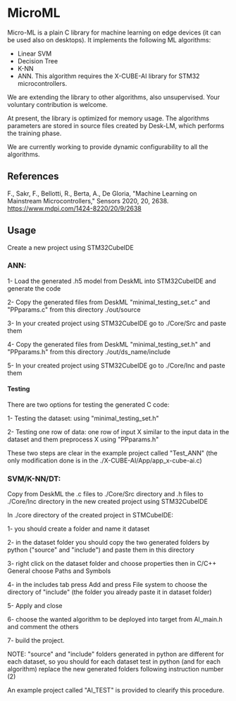 # MicroML

Micro-ML is a plain C library for machine learning on edge devices (it can be used also on desktops). It implements the following ML algorithms:
- Linear SVM
- Decision Tree
- K-NN
- ANN. This algorithm requires the X-CUBE-AI library for STM32 microcontrollers.

We are extending the library to other algorithms, also unsupervised. Your voluntary contribution is welcome.

At present, the library is optimized for memory usage. The algorithms parameters are stored in source files created by Desk-LM, which performs the training phase.

We are currently working to provide dynamic configurability to all the algorithms.

## References
F., Sakr, F., Bellotti, R., Berta, A., De Gloria, "Machine Learning on Mainstream Microcontrollers," Sensors 2020, 20, 2638.
https://www.mdpi.com/1424-8220/20/9/2638

## Usage
Create a new project using STM32CubeIDE

### ANN: 
1- Load the generated .h5 model from DeskML into STM32CubeIDE and generate the code

2- Copy the generated files from DeskML "minimal_testing_set.c" and "PPparams.c" from this directory ./out/source

3- In your created project using STM32CubeIDE go to ./Core/Src and paste them

4- Copy the generated files from DeskML "minimal_testing_set.h" and "PPparams.h" from this directory ./out/ds_name/include

5- In your created project using STM32CubeIDE go to ./Core/Inc and paste them

#### Testing
There are two options for testing the generated C code:

1- Testing the dataset: using "minimal_testing_set.h"

2- Testing one row of data: one row of input X similar to the input data in the dataset and them preprocess X using "PPparams.h" 

These two steps are clear in the example project called "Test_ANN" (the only modification done is in the ./X-CUBE-AI/App/app_x-cube-ai.c)

### SVM/K-NN/DT:
Copy from DeskML the .c files  to ./Core/Src directory and .h files to ./Core/Inc directory in the new created project using STM32CubeIDE

In ./core directory of the created project in STMCubeIDE:

1- you should create a folder and name it dataset

2- in the dataset folder you should copy the two generated folders by python ("source" and "include") and paste them in this directory

3- right click on the dataset folder and choose properties then in C/C++ General choose Paths and Symbols

4- in the includes tab press Add and press File system to choose the directory of "include" (the folder you already paste it in dataset folder)

5- Apply and close

6- choose the wanted algorithm to be deployed into target from AI_main.h and comment the others 

7- build the project.

NOTE: "source" and "include" folders generated in python are different for each dataset, so you should for each dataset test in python (and for each algorithm) replace the new generated folders following instruction number (2)

An example project called "AI_TEST" is provided to clearify this procedure.
